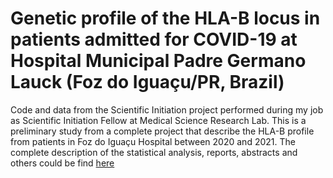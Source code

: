  # Genetic profile of the HLA-B locus in patients admitted for COVID-19 at Hospital Municipal Padre Germano Lauck (Foz do Iguaçu/PR, Brazil)
 
 Code and data from the Scientific Initiation project performed during my job as Scientific Initiation Fellow at Medical Science Research Lab. This is a preliminary study from a complete project that describe the HLA-B profile from patients in Foz do Iguaçu Hospital between 2020 and 2021. The complete description of the statistical analysis, reports, abstracts and others could be find [here](https://chagas98.github.io/hlafozpublic/SupplementaryMaterial.html)  
